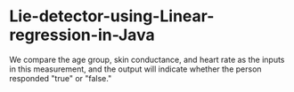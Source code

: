 # Lie-detector-using-Linear-regression-in-Java
We compare the age group, skin conductance, and heart rate as the inputs in this measurement, and the output will indicate whether the person responded "true" or "false."
